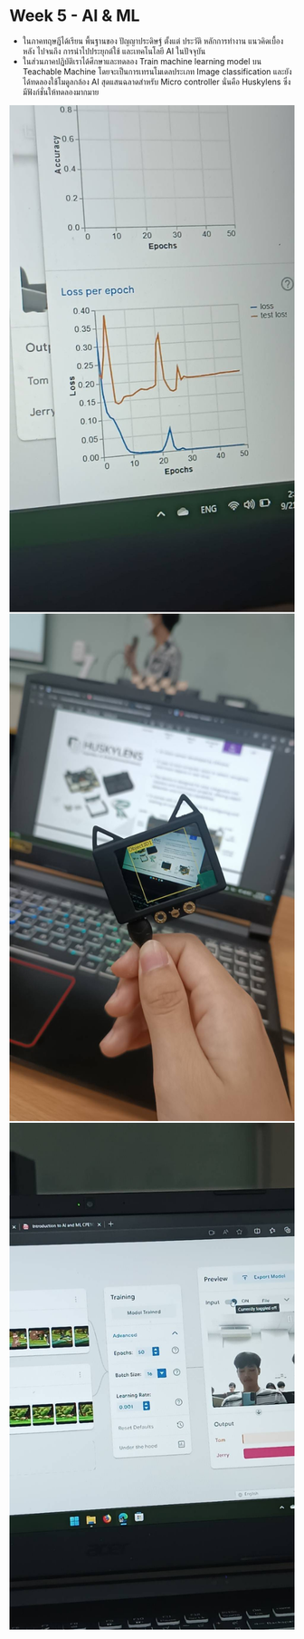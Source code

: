 # Week 5 - AI & ML

- ในภาคทฤษฎีได้เรียน พื้นฐานของ ปัญญาประดิษฐ์ ตั้งแต่ ประวัติ หลักการทำงาน แนวคิดเบื้องหลัง ไปจนถึง การนำไปประยุกต์ใช้ และเทคโนโลยี AI ในปัจจุบัน
- ในส่วนภาคปฏิบัติเราได้ศึกษาและทดลอง Train machine learning model บน Teachable Machine โดยจะเป็นการเทรนโมเดลประเภท Image classification และยังได้ทดลองใช้โมดูลกล้อง AI สุดแสนฉลาดสำหรับ Micro controller นั่นคือ Huskylens ซึ่งมีฟังก์ชั่นให้ทดลองมากมาย

![img](assets/week5/59465_0.jpg)
![img](assets/week5/59466_0.jpg)
![img](assets/week5/59467_0.jpg)
